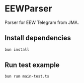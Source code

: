 # EEWParser

Parser for EEW Telegram from JMA.

## Install dependencies

```bash
bun install
```

## Run test example

```bash
bun run main-test.ts
```